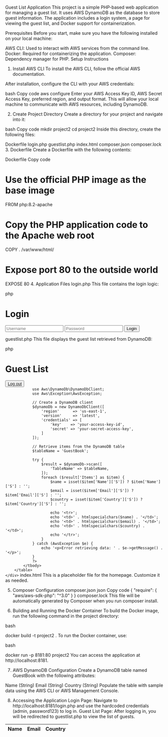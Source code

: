 Guest List Application
This project is a simple PHP-based web application for managing a guest list. It uses AWS DynamoDB as the database to store guest information. The application includes a login system, a page for viewing the guest list, and Docker support for containerization.

Prerequisites
Before you start, make sure you have the following installed on your local machine:

AWS CLI: Used to interact with AWS services from the command line.
Docker: Required for containerizing the application.
Composer: Dependency manager for PHP.
Setup Instructions
1. Install AWS CLI
To install the AWS CLI, follow the official AWS documentation.

After installation, configure the CLI with your AWS credentials:

bash
Copy code
aws configure
Enter your AWS Access Key ID, AWS Secret Access Key, preferred region, and output format. This will allow your local machine to communicate with AWS resources, including DynamoDB.

2. Create Project Directory
Create a directory for your project and navigate into it:

bash
Copy code
mkdir project2
cd project2
Inside this directory, create the following files:

Dockerfile
login.php
guestlist.php
index.html
composer.json
composer.lock
3. Dockerfile
Create a Dockerfile with the following contents:

Dockerfile
Copy code
# Use the official PHP image as the base image
FROM php:8.2-apache

# Copy the PHP application code to the Apache web root
COPY . /var/www/html/

# Expose port 80 to the outside world
EXPOSE 80
4. Application Files
login.php
This file contains the login logic:

php
<?php
session_start();

$error = '';
if ($_SERVER['REQUEST_METHOD'] == 'POST') {
    $username = $_POST['username'];
    $password = $_POST['password'];

    // Hardcoded credentials
    $valid_username = 'admin';
    $valid_password = 'password123';

    if ($username === $valid_username && $password === $valid_password) {
        header('Location: guestlist.php');
        exit;
    } else {
        $error = 'Invalid username or password';
    }
}
?>
<!DOCTYPE html>
<html lang="en">
<head>
    <meta charset="UTF-8">
    <title>Azubi Africa: Login</title>
    <link rel="stylesheet" type="text/css" href="styles.css">
</head>
<body>
    <div class="container">
        <h1>Login</h1>
        <?php if ($error): ?>
            <div class="error"><?php echo htmlspecialchars($error); ?></div>
        <?php endif; ?>
        <form action="login.php" method="POST">
            <input type="text" name="username" placeholder="Username" required>
            <input type="password" name="password" placeholder="Password" required>
            <button type="submit">Login</button>
        </form>
    </div>
</body>
</html>
guestlist.php
This file displays the guest list retrieved from DynamoDB:

php

<!DOCTYPE html>
<html lang="en">
<head>
    <meta charset="UTF-8">
    <title>Azubi Africa: Guest List</title>
    <link rel="stylesheet" type="text/css" href="styles.css">
</head>
<body>
    <div class="container">
        <div class="header">
            <h1>Guest List</h1>
            <button><a href="login.php">Log out</a></button>
        </div>
        <table class="styled-table">
            <thead>
                <tr>
                    <th>Name</th>
                    <th>Email</th>
                    <th>Country</th>
                </tr>
            </thead>
            <tbody>
                <?php
                require 'vendor/autoload.php';

                use Aws\DynamoDb\DynamoDbClient;
                use Aws\Exception\AwsException;

                // Create a DynamoDB client
                $dynamoDb = new DynamoDbClient([
                    'region'      => 'us-east-1',
                    'version'     => 'latest',
                    'credentials' => [
                        'key'    => 'your-access-key-id',
                        'secret' => 'your-secret-access-key',
                    ]
                ]);

                // Retrieve items from the DynamoDB table
                $tableName = 'GuestBook';

                try {
                    $result = $dynamoDb->scan([
                        'TableName' => $tableName,
                    ]);
                    foreach ($result['Items'] as $item) {
                        $name = isset($item['Name']['S']) ? $item['Name']['S'] : '';
                        $email = isset($item['Email']['S']) ? $item['Email']['S'] : '';
                        $country = isset($item['Country']['S']) ? $item['Country']['S'] : '';

                        echo '<tr>';
                        echo '<td>' . htmlspecialchars($name) . '</td>';
                        echo '<td>' . htmlspecialchars($email) . '</td>';
                        echo '<td>' . htmlspecialchars($country) . '</td>';
                        echo '</tr>';
                    }
                } catch (AwsException $e) {
                    echo '<p>Error retrieving data: ' . $e->getMessage() . '</p>';
                }
                ?>
            </tbody>
        </table>
    </div>
</body>
</html>
index.html
This is a placeholder file for the homepage. Customize it as needed.

5. Composer Configuration
composer.json
json
Copy code
{
    "require": {
        "aws/aws-sdk-php": "^3.0"
    }
}
composer.lock
This file will be automatically generated by Composer when you run composer install.

6. Building and Running the Docker Container
To build the Docker image, run the following command in the project directory:

bash

docker build -t project2 .
To run the Docker container, use:

bash

docker run -p 8181:80 project2
You can access the application at http://localhost:8181.

7. AWS DynamoDB Configuration
Create a DynamoDB table named GuestBook with the following attributes:

Name (String)
Email (String)
Country (String)
Populate the table with sample data using the AWS CLI or AWS Management Console.

8. Accessing the Application
Login Page: Navigate to http://localhost:8181/login.php and use the hardcoded credentials (admin, password123) to log in.
Guest List Page: After logging in, you will be redirected to guestlist.php to view the list of guests.
